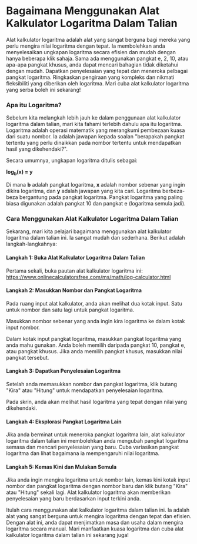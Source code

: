 Bagaimana Menggunakan Alat Kalkulator Logaritma Dalam Talian
============================================================

Alat kalkulator logaritma adalah alat yang sangat berguna bagi mereka yang perlu mengira nilai logaritma dengan tepat. Ia membolehkan anda menyelesaikan ungkapan logaritma secara efisien dan mudah dengan hanya beberapa klik sahaja. Sama ada menggunakan pangkat e, 2, 10, atau apa-apa pangkat khusus, anda dapat mencari bahagian tidak diketahui dengan mudah. Dapatkan penyelesaian yang tepat dan meneroka pelbagai pangkat logaritma. Ringkaskan pengiraan yang kompleks dan nikmati fleksibiliti yang diberikan oleh logaritma. Mari cuba alat kalkulator logaritma yang serba boleh ini sekarang!

### Apa itu Logaritma?

Sebelum kita melangkah lebih jauh ke dalam penggunaan alat kalkulator logaritma dalam talian, mari kita fahami terlebih dahulu apa itu logaritma. Logaritma adalah operasi matematik yang merangkumi pembezaan kuasa dari suatu nombor. Ia adalah jawapan kepada soalan "berapakah pangkat tertentu yang perlu dinaikkan pada nombor tertentu untuk mendapatkan hasil yang dikehendaki?".

Secara umumnya, ungkapan logaritma ditulis sebagai:

**log<sub>b</sub>(x) = y**

Di mana **b** adalah pangkat logaritma, **x** adalah nombor sebenar yang ingin dikira logaritma, dan **y** adalah jawapan yang kita cari. Logaritma berbeza-beza bergantung pada pangkat logaritma. Pangkat logaritma yang paling biasa digunakan adalah pangkat 10 dan pangkat e (logaritma semula jadi).

### Cara Menggunakan Alat Kalkulator Logaritma Dalam Talian

Sekarang, mari kita pelajari bagaimana menggunakan alat kalkulator logaritma dalam talian ini. Ia sangat mudah dan sederhana. Berikut adalah langkah-langkahnya:

#### Langkah 1: Buka Alat Kalkulator Logaritma Dalam Talian

Pertama sekali, buka pautan alat kalkulator logaritma ini: <https://www.onlinecalculatorsfree.com/ms/math/log-calculator.html>

#### Langkah 2: Masukkan Nombor dan Pangkat Logaritma

Pada ruang input alat kalkulator, anda akan melihat dua kotak input. Satu untuk nombor dan satu lagi untuk pangkat logaritma.

Masukkan nombor sebenar yang anda ingin kira logaritma ke dalam kotak input nombor.

Dalam kotak input pangkat logaritma, masukkan pangkat logaritma yang anda mahu gunakan. Anda boleh memilih daripada pangkat 10, pangkat e, atau pangkat khusus. Jika anda memilih pangkat khusus, masukkan nilai pangkat tersebut.

#### Langkah 3: Dapatkan Penyelesaian Logaritma

Setelah anda memasukkan nombor dan pangkat logaritma, klik butang "Kira" atau "Hitung" untuk mendapatkan penyelesaian logaritma.

Pada skrin, anda akan melihat hasil logaritma yang tepat dengan nilai yang dikehendaki.

#### Langkah 4: Eksplorasi Pangkat Logaritma Lain

Jika anda berminat untuk meneroka pangkat logaritma lain, alat kalkulator logaritma dalam talian ini membolehkan anda mengubah pangkat logaritma semasa dan mencari penyelesaian yang baru. Cuba variasikan pangkat logaritma dan lihat bagaimana ia mempengaruhi nilai logaritma.

#### Langkah 5: Kemas Kini dan Mulakan Semula

Jika anda ingin mengira logaritma untuk nombor lain, kemas kini kotak input nombor dan pangkat logaritma dengan nombor baru dan klik butang "Kira" atau "Hitung" sekali lagi. Alat kalkulator logaritma akan memberikan penyelesaian yang baru berdasarkan input terkini anda.

Itulah cara menggunakan alat kalkulator logaritma dalam talian ini. Ia adalah alat yang sangat berguna untuk mengira logaritma dengan tepat dan efisien. Dengan alat ini, anda dapat menjimatkan masa dan usaha dalam mengira logaritma secara manual. Mari manfaatkan kuasa logaritma dan cuba alat kalkulator logaritma dalam talian ini sekarang juga!